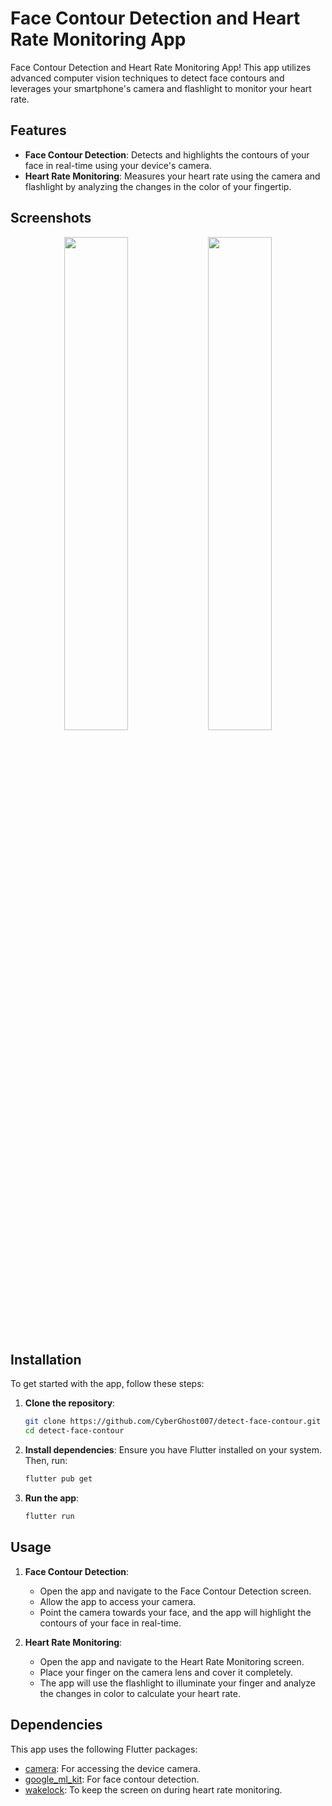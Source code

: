# Face Contour Detection and Heart Rate Monitoring App

Face Contour Detection and Heart Rate Monitoring App! This app utilizes advanced computer vision techniques to detect face contours and leverages your smartphone's camera and flashlight to monitor your heart rate.

## Features

- **Face Contour Detection**: Detects and highlights the contours of your face in real-time using your device's camera.
- **Heart Rate Monitoring**: Measures your heart rate using the camera and flashlight by analyzing the changes in the color of your fingertip.

## Screenshots

<p align="center">
  <img src="https://github.com/CyberGhost007/heartBPM/assets/29411278/873a5eff-acfe-42cb-a527-a48e0ee910a5" width="45%" />
  <img src="https://github.com/CyberGhost007/heartBPM/assets/29411278/aaf0d9e8-d597-4d43-9284-46247fa84438" width="45%" />
</p>

## Installation

To get started with the app, follow these steps:

1. **Clone the repository**:
    ```bash
    git clone https://github.com/CyberGhost007/detect-face-contour.git
    cd detect-face-contour
    ```

2. **Install dependencies**:
    Ensure you have Flutter installed on your system. Then, run:
    ```bash
    flutter pub get
    ```

3. **Run the app**:
    ```bash
    flutter run
    ```

## Usage

1. **Face Contour Detection**:
    - Open the app and navigate to the Face Contour Detection screen.
    - Allow the app to access your camera.
    - Point the camera towards your face, and the app will highlight the contours of your face in real-time.

2. **Heart Rate Monitoring**:
    - Open the app and navigate to the Heart Rate Monitoring screen.
    - Place your finger on the camera lens and cover it completely.
    - The app will use the flashlight to illuminate your finger and analyze the changes in color to calculate your heart rate.

## Dependencies

This app uses the following Flutter packages:

- [camera](https://pub.dev/packages/camera): For accessing the device camera.
- [google_ml_kit](https://pub.dev/packages/google_mlkit_face_detection): For face contour detection.
- [wakelock](https://pub.dev/packages/wakelock): To keep the screen on during heart rate monitoring.
